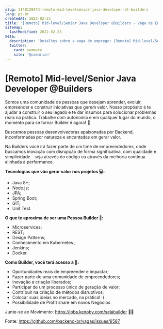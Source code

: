 ```yaml
---
slug: 1148120443-remoto-mid-levelsenior-java-developer-at-builders
lang: pt-br
createdAt: 2022-02-23
title: '[Remoto] Mid-level/Senior Java Developer @Builders - Vaga de Emprego'
sitemap:
  lastModified: 2022-02-23
meta:
  description: 'Detalhes sobre a vaga de emprego: [Remoto] Mid-level/Senior Java Developer @Builders'
  twitter:
    card: summary
    site: '@nawarian'
---
```


# [Remoto] Mid-level/Senior Java Developer @Builders

Somos uma comunidade de pessoas que desejam aprender, evoluir, empreender e construir iniciativas que gerem valor. Nosso propósito é te ajudar a construir o seu legado e te dar insumos para solucionar problemas reais na prática. Trabalhe com autonomia e em qualquer lugar do mundo, o momento para se tornar Builder é agora! 💪

Buscamos pessoas desenvolvedoras apaixonadas por Backend, inconformadas por natureza e encantadas em gerar valor.

Na Builders você irá fazer parte de um time de empreendedores, onde buscamos inovação com disrupção de forma significativa, com qualidade e simplicidade - seja através do código ou através da melhoria contínua alinhada à performance.



**Tecnologias que vão gerar valor nos projetos 💻:**
- Java 8+;
- Node.js;
- JPA;
- Spring Boot;
- GIT;
- Unit Test.


**O que te aproxima de ser uma Pessoa Builder 💪:**
- Microservices;
- REST;
- Design Patterns;
- Conhecimento em Kubernetes.;
- Jenkins;
- Docker.


**Como Builder, você terá acesso a 👀:**
-   Oportunidades reais de empreender e impactar;
-   Fazer parte de uma comunidade de empreendedores;
-   Inovação e criação liberados;
-   Participar de um processo único de geração de valor;
-   Contribuir na criação de métodos disruptivos;
-   Colocar suas ideias no mercado, na prática! :)
-   Possibilidade de Profit share em novos Negócios.

Junte-se ao Movimento: https://jobs.kenoby.com/sejabuilder 💛🖤

Fonte: https://github.com/backend-br/vagas/issues/8587